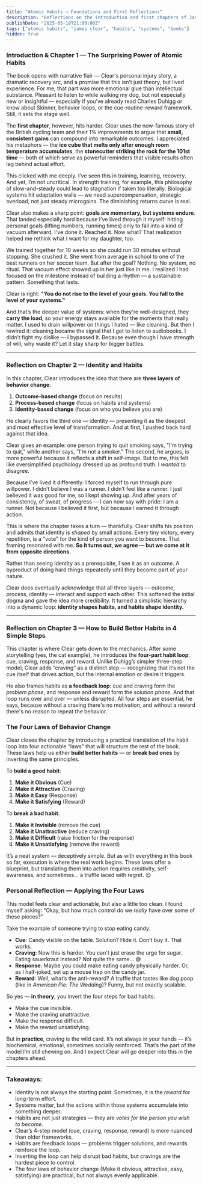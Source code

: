 ```yaml
---
title: "Atomic Habits – Foundations and First Reflections"
description: "Reflections on the introduction and first chapters of James Clear’s Atomic Habits — where the value of tiny gains, system-based thinking, and identity-driven habits begins to unfold."
publishDate: "2025-05-18T21:00:00Z"
tags: ["atomic habits", "james clear", "habits", "systems", "books"]
hidden: true
---
```


### Introduction & Chapter 1 — The Surprising Power of Atomic Habits

The book opens with narrative flair — Clear's personal injury story, a dramatic recovery arc, and a promise that this isn’t just theory, but lived experience. For me, that part was more emotional glue than intellectual substance. Pleasant to listen to while walking my dog, but not especially new or insightful — especially if you’ve already read Charles Duhigg or know about Skinner, behavior loops, or the cue-routine-reward framework. Still, it sets the stage well.

The **first chapter**, however, hits harder. Clear uses the now-famous story of the British cycling team and their 1% improvements to argue that **small, consistent gains** can compound into remarkable outcomes. I appreciated his metaphors — the **ice cube that melts only after enough room temperature accumulates**, the **stonecutter striking the rock for the 101st time** — both of which serve as powerful reminders that visible results often lag behind actual effort.

This clicked with me deeply. I’ve seen this in training, learning, recovery. And yet, I’m not uncritical. In strength training, for example, this philosophy of slow-and-steady could lead to stagnation if taken too literally. Biological systems hit adaptation walls — we need supercompensation, strategic overload, not just steady microgains. The diminishing returns curve is real.

Clear also makes a sharp point: **goals are momentary, but systems endure**. That landed especially hard because I’ve lived through it myself: hitting personal goals (lifting numbers, running times) only to fall into a kind of vacuum afterward. I've done it. Reached it. Now what? That realization helped me rethink what I want for my daughter, too.

We trained together for 10 weeks so she could run 30 minutes without stopping. She crushed it. She went from average in school to one of the best runners on her soccer team. But after the goal? Nothing. No system, no ritual. That vacuum effect showed up in her just like in me. I realized I had focused on the milestone instead of building a rhythm — a sustainable pattern. Something that lasts.

Clear is right: **"You do not rise to the level of your goals. You fall to the level of your systems."**

And that’s the deeper value of systems: when they're well-designed, they **carry the load**, so your energy stays available for the moments that really matter. I used to drain willpower on things I hated — like cleaning. But then I rewired it: cleaning became the signal that I get to listen to audiobooks. I didn’t fight my dislike — I bypassed it. Because even though I have strength of will, why waste it? Let it stay sharp for bigger battles.

---

### Reflection on Chapter 2 — Identity and Habits

In this chapter, Clear introduces the idea that there are **three layers of behavior change**:

1. **Outcome-based change** (focus on results)  
2. **Process-based change** (focus on habits and systems)  
3. **Identity-based change** (focus on who you believe you are)

He clearly favors the third one — identity — presenting it as the deepest and most effective level of transformation. And at first, I pushed back hard against that idea.

Clear gives an example: one person trying to quit smoking says, "I'm trying to quit," while another says, "I'm not a smoker." The second, he argues, is more powerful because it reflects a shift in self-image. But to me, this felt like oversimplified psychology dressed up as profound truth. I *wanted* to disagree.

Because I’ve lived it differently: I forced myself to run through pure willpower. I didn’t believe I was a runner. I didn’t feel like a runner. I just believed it was good for me, so I kept showing up. And after years of consistency, of sweat, of progress — I can now say with pride: I am a runner. Not because I believed it first, but because I earned it through action.

This is where the chapter takes a turn — thankfully. Clear shifts his position and admits that identity is *shaped* by small actions. Every tiny victory, every repetition, is a "vote" for the kind of person you want to become. That framing resonated with me. **So it turns out, we agree — but we come at it from opposite directions.**

Rather than seeing identity as a prerequisite, I see it as an outcome. A byproduct of doing hard things repeatedly until they become part of your nature.

Clear does eventually acknowledge that all three layers — outcome, process, identity — interact and support each other. This softened the initial dogma and gave the idea more credibility. It turned a simplistic hierarchy into a dynamic loop: **identity shapes habits, and habits shape identity.**

---

### Reflection on Chapter 3 — How to Build Better Habits in 4 Simple Steps

This chapter is where Clear gets down to the mechanics. After some storytelling (yes, the cat example), he introduces the **four-part habit loop**: cue, craving, response, and reward. Unlike Duhigg’s simpler three-step model, Clear adds “craving” as a distinct step — recognizing that it’s not the cue itself that drives action, but the internal emotion or desire it triggers.

He also frames habits as **a feedback loop**: cue and craving form the *problem phase*, and response and reward form the *solution phase*. And that loop runs over and over — unless disrupted. All four steps are essential, he says, because without a craving there's no motivation, and without a reward there's no reason to repeat the behavior.

### The Four Laws of Behavior Change

Clear closes the chapter by introducing a practical translation of the habit loop into four actionable “laws” that will structure the rest of the book. These laws help us either **build better habits** — or **break bad ones** by inverting the same principles.

To **build a good habit**:
1. **Make it Obvious** (Cue)
2. **Make it Attractive** (Craving)
3. **Make it Easy** (Response)
4. **Make it Satisfying** (Reward)

To **break a bad habit**:
1. **Make it Invisible** (remove the cue)
2. **Make it Unattractive** (reduce craving)
3. **Make it Difficult** (raise friction for the response)
4. **Make it Unsatisfying** (remove the reward)

It’s a neat system — deceptively simple. But as with everything in this book so far, execution is where the real work begins. These laws offer a blueprint, but translating them into action requires creativity, self-awareness, and sometimes… a truffle laced with regret. 😉

### Personal Reflection — Applying the Four Laws

This model feels clear and actionable, but also a little too clean. I found myself asking: “Okay, but how much control do we *really* have over some of these pieces?”

Take the example of someone trying to stop eating candy:
- **Cue**: Candy visible on the table. Solution? Hide it. Don’t buy it. That works.
- **Craving**: Now this is harder. You can't just erase the urge for sugar. Eating sauerkraut instead? Not quite the same... 😅
- **Response**: Maybe you could make eating candy physically harder. Or, as I half-joked, set up a mouse trap on the candy jar.
- **Reward**: Well, what’s the anti-reward? A truffle that tastes like dog poop (like in *American Pie: The Wedding*)? Funny, but not exactly scalable.

So yes — **in theory**, you invert the four steps for bad habits:
- Make the cue invisible.
- Make the craving unattractive.
- Make the response difficult.
- Make the reward unsatisfying.

But in **practice**, craving is the wild card. It’s not always in your hands — it’s biochemical, emotional, sometimes socially reinforced. That’s the part of the model I’m still chewing on. And I expect Clear will go deeper into this in the chapters ahead.

---

### Takeaways:
- Identity is not always the starting point. Sometimes, it is the *reward* for long-term effort.
- Systems matter, but the actions within those systems accumulate into something deeper.
- Habits are not just strategies — they are *votes for the person you wish to become*.
- Clear’s 4-step model (cue, craving, response, reward) is more nuanced than older frameworks.
- Habits are feedback loops — problems trigger solutions, and rewards reinforce the loop.
- Inverting the loop can help disrupt bad habits, but cravings are the hardest piece to control.
- The four laws of behavior change (Make it obvious, attractive, easy, satisfying) are practical, but not always evenly applicable.

